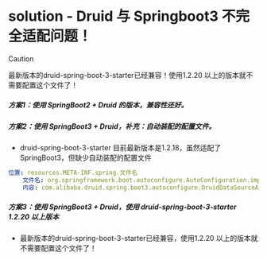 # solution - Druid 与 Springboot3 不完全适配问题！

> [!CAUTION]
>
> 最新版本的druid-spring-boot-3-starter已经兼容！使用1.2.20 以上的版本就不需要配置这个文件了！



##### 方案1：使用 SpringBoot2 + Druid 的版本，兼容性还好。

##### 方案2：使用 SpringBoot3 + Druid，补充：自动装配的配置文件。

- druid-spring-boot-3-starter 目前最新版本是1.2.18，虽然适配了 SpringBoot3，但缺少自动装配的配置文件

```yaml
位置: resources.META-INF.spring.文件名 
	文件名: org.springframework.boot.autoconfigure.AutoConfiguration.imports
	内容: com.alibaba.druid.spring.boot3.autoconfigure.DruidDataSourceAutoConfigure
```

##### 方案3：使用 SpringBoot3 + Druid，使用 druid-spring-boot-3-starter 1.2.20 以上版本

- 最新版本的druid-spring-boot-3-starter已经兼容，使用1.2.20 以上的版本就不需要配置这个文件了！
